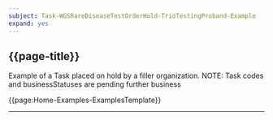 ```yaml
---
subject: Task-WGSRareDiseaseTestOrderHold-TrioTestingProband-Example
expand: yes
---
```



## {{page-title}}

Example of a Task placed on hold by a filler organization. NOTE: Task codes and businessStatuses are pending further business 

{{page:Home-Examples-ExamplesTemplate}}


---